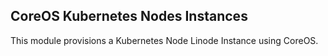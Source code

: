 ## CoreOS Kubernetes Nodes Instances

This module provisions a Kubernetes Node Linode Instance using CoreOS.
